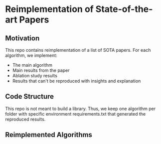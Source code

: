 # Reimplementation of State-of-the-art Papers
## Motivation
This repo contains reimplementation of a list of SOTA papers.
For each algorithm, we implement:
- The main algorithm
- Main results from the paper
- Ablation study results
- Results that can't be reproduced with insights and explanation

## Code Structure
This repo is not meant to build a library. 
Thus, we keep one algorithm per folder with specific environment requirements.txt that generated the reproduced results.

## Reimplemented Algorithms
